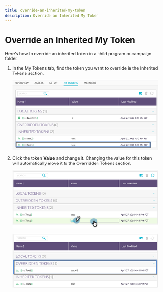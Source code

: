```yaml
---
title: override-an-inherited-my-token
description: Override an Inherited My Token
---
```


# Override an Inherited My Token

Here's how to override an inherited token in a child program or campaign folder.

1. In the My Tokens tab, find the token you want to override in the Inherited Tokens section.

   ![Image One](/help/sky/assets/my-tokens/override-an-inherited-my-token/override-an-inherited-my-token-1.png)

1. Click the token **Value** and change it. Changing the value for this token will automatically move it to the Overridden Tokens section.

   ![Image Two](/help/sky/assets/my-tokens/override-an-inherited-my-token/override-an-inherited-my-token-2.png)

   ![Image Three](/help/sky/assets/my-tokens/override-an-inherited-my-token/override-an-inherited-my-token-3.png)